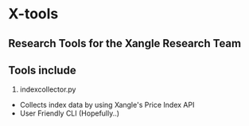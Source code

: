 # X-tools
Research Tools for the Xangle Research Team
---

## Tools include
1. indexcollector.py
- Collects index data by using Xangle's Price Index API
- User Friendly CLI (Hopefully..)
